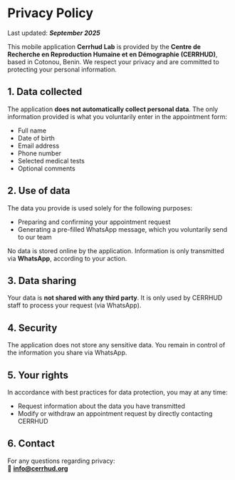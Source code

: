 # Privacy Policy

Last updated: **_September 2025_**

This mobile application **Cerrhud Lab** is provided by the **Centre de Recherche en Reproduction Humaine et en Démographie (CERRHUD)**, based in Cotonou, Benin.
We respect your privacy and are committed to protecting your personal information.

## 1. Data collected

The application **does not automatically collect personal data**.
The only information provided is what you voluntarily enter in the appointment form:

- Full name
- Date of birth
- Email address
- Phone number
- Selected medical tests
- Optional comments

## 2. Use of data

The data you provide is used solely for the following purposes:

- Preparing and confirming your appointment request
- Generating a pre-filled WhatsApp message, which you voluntarily send to our team

No data is stored online by the application. Information is only transmitted via **WhatsApp**, according to your action.

## 3. Data sharing

Your data is **not shared with any third party**. It is only used by CERRHUD staff to process your request (via WhatsApp).

## 4. Security

The application does not store any sensitive data. You remain in control of the information you share via WhatsApp.

## 5. Your rights

In accordance with best practices for data protection, you may at any time:

- Request information about the data you have transmitted
- Modify or withdraw an appointment request by directly contacting CERRHUD

## 6. Contact

For any questions regarding privacy:  
📧 **[info@cerrhud.org](mailto:info@cerrhud.org)**
